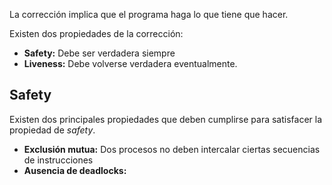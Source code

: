 La corrección implica que el programa haga lo que tiene que hacer.

Existen dos propiedades de la corrección:

- **Safety:** Debe ser verdadera siempre
- **Liveness:** Debe volverse verdadera eventualmente.

## Safety

Existen dos principales propiedades que deben cumplirse para satisfacer la propiedad de *safety*.

- **Exclusión mutua:** Dos procesos no deben intercalar ciertas secuencias de instrucciones
- **Ausencia de deadlocks:**
